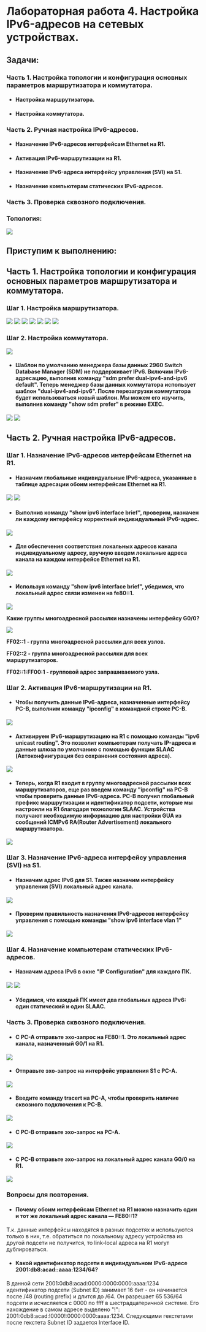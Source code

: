 # Лабораторная работа 4. Настройка IPv6-адресов на сетевых устройствах.
## Задачи:
### Часть 1. Настройка топологии и конфигурация основных параметров маршрутизатора и коммутатора.
- #### Настройка маршрутизатора.
- #### Настройка коммутатора.
### Часть 2. Ручная настройка IPv6-адресов.
- #### Назначение IPv6-адресов интерфейсам Ethernet на R1.
- #### Активация IPv6-маршрутизации на R1.
- #### Назначение IPv6-адреса интерфейсу управления (SVI) на S1.
- #### Назначение компьютерам статических IPv6-адресов.
### Часть 3. Проверка сквозного подключения.

### Топология:
![](https://github.com/OlegLarionov999/Images/blob/main/dtRUW_Y21ZA.jpg)

## Приступим к выполнению:
## Часть 1. Настройка топологии и конфигурация основных параметров маршрутизатора и коммутатора.
### Шаг 1. Настройка маршрутизатора.
![](https://github.com/OlegLarionov999/Images/blob/main/1.png)
![](https://github.com/OlegLarionov999/Images/blob/main/3.png)
![](https://github.com/OlegLarionov999/Images/blob/main/2.png)
![](https://github.com/OlegLarionov999/Images/blob/main/5.png)
![](https://github.com/OlegLarionov999/Images/blob/main/4.png)
![](https://github.com/OlegLarionov999/Images/blob/main/6.png)
![](https://github.com/OlegLarionov999/Images/blob/main/7.png)

### Шаг 2. Настройка коммутатора.
![](https://github.com/OlegLarionov999/Images/blob/main/8.png)

- #### Шаблон по умолчанию менеджера базы данных 2960 Switch Database Manager (SDM) не поддерживает IPv6. Включим IPv6-адресацию, выполнив команду "sdm prefer dual-ipv4-and-ipv6 default". Теперь менеджер базы данных коммутатора использует шаблон "dual-ipv4-and-ipv6". После перезагрузки коммутатора будет использоваться новый шаблон. Мы можем его изучить, выполнив команду "show sdm prefer" в режиме EXEC.
![](https://github.com/OlegLarionov999/Images/blob/main/9.png)
![](https://github.com/OlegLarionov999/Images/blob/main/10.png)

## Часть 2. Ручная настройка IPv6-адресов.
### Шаг 1. Назначение IPv6-адресов интерфейсам Ethernet на R1.
- #### Назначим глобальные индивидуальные IPv6-адреса, указанные в таблице адресации обоим интерфейсам Ethernet на R1.
![](https://github.com/OlegLarionov999/Images/blob/main/11.png)
![](https://github.com/OlegLarionov999/Images/blob/main/12.png)

- #### Выполнив команду "show ipv6 interface brief", проверим, назначен ли каждому интерфейсу корректный индивидуальный IPv6-адрес. 
![](https://github.com/OlegLarionov999/Images/blob/main/13.png)

- #### Для обеспечения соответствия локальных адресов канала индивидуальному адресу, вручную введем локальные адреса канала на каждом интерфейсе Ethernet на R1.
![](https://github.com/OlegLarionov999/Images/blob/main/14.png)

- #### Используя команду "show ipv6 interface brief", убедимся, что локальный адрес связи изменен на fe80::1. 
![](https://github.com/OlegLarionov999/Images/blob/main/15.png)

**Какие группы многоадресной рассылки назначены интерфейсу G0/0?**

![](https://github.com/OlegLarionov999/Images/blob/main/19.png)

**FF02::1 - группа многоадресной рассылки для всех узлов.**

**FF02::2 - группа многоадресной рассылки для всех маршрутизаторов.**

**FF02::1:FF00:1 - групповой адрес запрашиваемого узла.**

### Шаг 2. Активация IPv6-маршрутизации на R1.
- #### Чтобы получить данные IPv6-адреса, назначенные интерфейсу PC-B, выполним команду "ipconfig" в командной строке PC-B.  
![](https://github.com/OlegLarionov999/Images/blob/main/17.png)

- #### Активируем IPv6-маршрутизацию на R1 с помощью команды "ipv6 unicast routing". Это позволит компьютерам получать IP-адреса и данные шлюза по умолчанию с помощью функции SLAAC (Автоконфиигурация без сохранения состояния адреса).
![](https://github.com/OlegLarionov999/Images/blob/main/18.png)

- #### Теперь, когда R1 входит в группу многоадресной рассылки всех маршрутизаторов, еще раз введем команду "ipconfig" на PC-B чтобы проверить данные IPv6-адреса. PC-B получил глобальный префикс маршрутизации и идентификатор подсети, которые мы настроили на R1 благодаря технологии SLAAC. Устройства получают необходимую информацию для настройки GUA из сообщений ICMPv6 RA(Router Advertisement) локального маршрутизатора.
![](https://github.com/OlegLarionov999/Images/blob/main/20.png)

### Шаг 3. Назначение IPv6-адреса интерфейсу управления (SVI) на S1.
- #### Назначим адрес IPv6 для S1. Также назначим интерфейсу управления (SVI) локальный адрес канала.
![](https://github.com/OlegLarionov999/Images/blob/main/21.png)

- #### Проверим правильность назначения IPv6-адресов интерфейсу управления с помощью команды "show ipv6 interface vlan 1"
![](https://github.com/OlegLarionov999/Images/blob/main/22.png)

### Шаг 4. Назначение компьютерам статических IPv6-адресов.
- #### Назначим адреса IPv6 в окне "IP Configuration" для каждого ПК.
![](https://github.com/OlegLarionov999/Images/blob/main/23.png)
![](https://github.com/OlegLarionov999/Images/blob/main/24.png)

- #### Убедимся, что каждый ПК имеет два глобальных адреса IPv6: один статический и один SLAAC.

### Часть 3. Проверка сквозного подключения. 
- #### С PC-A отправьте эхо-запрос на FE80::1. Это локальный адрес канала, назначенный G0/1 на R1.
![](https://github.com/OlegLarionov999/Images/blob/main/25.png)

- #### Отправьте эхо-запрос на интерфейс управления S1 с PC-A.
![](https://github.com/OlegLarionov999/Images/blob/main/26.png)

- #### Введите команду tracert на PC-A, чтобы проверить наличие сквозного подключения к PC-B.
![](https://github.com/OlegLarionov999/Images/blob/main/27.png)

- #### С PC-B отправьте эхо-запрос на PC-A.
![](https://github.com/OlegLarionov999/Images/blob/main/28.png)

- #### С PC-B отправьте эхо-запрос на локальный адрес канала G0/0 на R1.
![](https://github.com/OlegLarionov999/Images/blob/main/29.png)

### Вопросы для повторения.
- #### Почему обоим интерфейсам Ethernet на R1 можно назначить один и тот же локальный адрес канала — FE80::1?
Т.к. данные интерфейсы находятся в разных подсетях и используются только в них, т.е. обратиться по локальному адресу устройства из другой подсети не получится, то link-local адреса на R1 могут дублироваться.

- #### Какой идентификатор подсети в индивидуальном IPv6-адресе 2001:db8:acad::aaaa:1234/64?
В данной сети 2001:0db8:acad:0000:0000:0000:aaaa:1234 идентификатор подсети (Subnet ID) занимает 16 бит - он начинается после /48 (routing prefix) и длится до /64. Он разрешает 65 536/64 подсети и исчисляется с 0000 по ffff в шестрадцатеричной системе. Его нахождение в самом адресе выделено "!": 2001:0db8:acad:!0000!:0000:0000:aaaa:1234. Следующими гекстетами после гекстета Subnet ID задается Interface ID.
